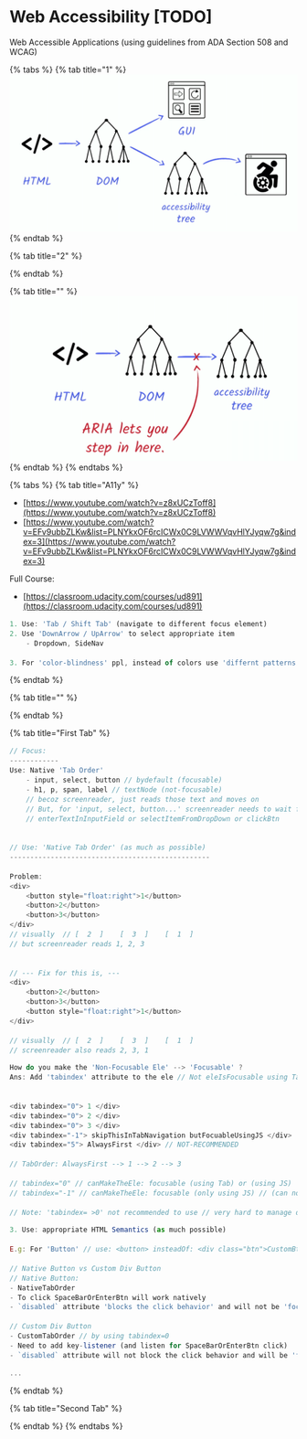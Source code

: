 # Web Accessibility \[TODO\]

Web Accessible Applications \(using guidelines from ADA Section 508 and WCAG\)

{% tabs %}
{% tab title="1" %}
![](../.gitbook/assets/image-29.png)
{% endtab %}

{% tab title="2" %}

{% endtab %}

{% tab title="" %}
![](../.gitbook/assets/image-141.png)
{% endtab %}
{% endtabs %}

{% tabs %}
{% tab title="A11y" %}
* [https://www.youtube.com/watch?v=z8xUCzToff8](https://www.youtube.com/watch?v=z8xUCzToff8)
* [https://www.youtube.com/watch?v=EFv9ubbZLKw&list=PLNYkxOF6rcICWx0C9LVWWVqvHlYJyqw7g&index=3](https://www.youtube.com/watch?v=EFv9ubbZLKw&list=PLNYkxOF6rcICWx0C9LVWWVqvHlYJyqw7g&index=3)

Full Course:

* [https://classroom.udacity.com/courses/ud891](https://classroom.udacity.com/courses/ud891)

```javascript
1. Use: 'Tab / Shift Tab' (navigate to different focus element)
2. Use 'DownArrow / UpArrow' to select appropriate item 
    - Dropdown, SideNav

3. For 'color-blindness' ppl, instead of colors use 'differnt patterns' // squares, traingles, circles pattern design to differentiate
```
{% endtab %}

{% tab title="" %}

{% endtab %}

{% tab title="First Tab" %}
```javascript
// Focus:
------------
Use: Native 'Tab Order'
    - input, select, button // bydefault (focusable)
    - h1, p, span, label // textNode (not-focusable) 
    // becoz screenreader, just reads those text and moves on
    // But, for 'input, select, button...' screenreader needs to wait for User Action
    // enterTextInInputField or selectItemFromDropDown or clickBtn


// Use: 'Native Tab Order' (as much as possible)
-------------------------------------------------

Problem:
<div>
    <button style="float:right">1</button>
    <button>2</button>
    <button>3</button>
</div>
// visually  // [  2  ]    [  3  ]    [  1  ]  
// but screenreader reads 1, 2, 3


// --- Fix for this is, ---
<div>
    <button>2</button>
    <button>3</button>
    <button style="float:right">1</button>
</div>

// visually  // [  2  ]    [  3  ]    [  1  ]  
// screenreader also reads 2, 3, 1
```

```javascript
How do you make the 'Non-Focusable Ele' --> 'Focusable' ?
Ans: Add 'tabindex' attribute to the ele // Not eleIsFocusable using Tab // also we can use JavaScript to $ele.focus()


<div tabindex="0"> 1 </div>
<div tabindex="0"> 2 </div>
<div tabindex="0"> 3 </div>
<div tabindex="-1"> skipThisInTabNavigation butFocuableUsingJS </div>
<div tabindex="5"> AlwaysFirst </div> // NOT-RECOMMENDED

// TabOrder: AlwaysFirst --> 1 --> 2 --> 3

// tabindex="0" // canMakeTheEle: focusable (using Tab) or (using JS)
// tabindex="-1" // canMakeTheEle: focusable (only using JS) // (can not use Tab for focus)

// Note: 'tabindex= >0' not recommended to use // very hard to manage different components in whole page
```

```javascript
3. Use: appropriate HTML Semantics (as much possible)

E.g: For 'Button' // use: <button> insteadOf: <div class="btn">CustomBtn</div>

// Native Button vs Custom Div Button
// Native Button:
- NativeTabOrder
- To click SpaceBarOrEnterBtn will work natively
- `disabled` attribute 'blocks the click behavior' and will not be 'focused'

// Custom Div Button
- CustomTabOrder // by using tabindex=0
- Need to add key-listener (and listen for SpaceBarOrEnterBtn click)
- `disabled` attribute will not block the click behavior and will be 'focused'
```

```javascript
...
```
{% endtab %}

{% tab title="Second Tab" %}

{% endtab %}
{% endtabs %}

